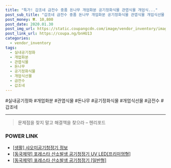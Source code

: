 ```yaml
--- 
title: "특가! 갑조네 금전수 중품 돈나무 개업화분 공기정화식물 관엽식물 개업식..." 
post_sub_title: "갑조네 금전수 중품 돈나무 개업화분 공기정화식물 관엽식물 개업식선물 실내공기정화" 
post_money: ₩. 10,800 
post_date: 2020.01.30 
post_img_url: https://static.coupangcdn.com/image/vendor_inventory/images/2018/09/21/11/8/d56cf171-5cfe-43d3-b030-5917a843d255.jpg 
post_link_url: https://coupa.ng/bnHU13 
categories: 
  - vendor_inventory 
tags: 
  - 실내공기정화 
  - 개업화분 
  - 관엽식물 
  - 돈나무 
  - 공기정화식물 
  - 개업식선물 
  - 금전수 
  - 갑조네 
--- 
```

  #실내공기정화 #개업화분 #관엽식물 #돈나무 #공기정화식물 #개업식선물 #금전수 #갑조네 
<hr> 

> 문제점을 찾지 말고 해결책을 찾으라 – 헨리포드 


### POWER LINK

* <a href="https://blog.naver.com/santokki14/221773998816" target="_blank"> [생활] 샤오미공기청정기 정보 </a>
* <a href="https://blog.naver.com/fasyy4321/221789705048" target="_blank">[동국제약] 포레스타 산소발생 공기청정기 UV LED[프리미엄형]</a>
* <a href="https://blog.naver.com/fasyy4321/221790791381" target="_blank">[동국제약] 포레스타 산소발생 공기청정기 [일반형]</a>
